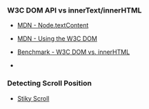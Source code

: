 ### W3C DOM API vs innerText/innerHTML
- [MDN - Node.textContent](https://developer.mozilla.org/ja/docs/Web/API/Node/textContent)
- [MDN - Using the W3C DOM](https://developer.mozilla.org/en-US/docs/Using_Web_Standards_in_your_Web_Pages/Using_the_W3C_DOM)
- [Benchmark - W3C DOM vs. innerHTML](http://www.quirksmode.org/dom/innerhtml.html)

-

### Detecting Scroll Position
- [Stiky Scroll](http://blog.grayghostvisuals.com/js/detecting-scroll-position/)